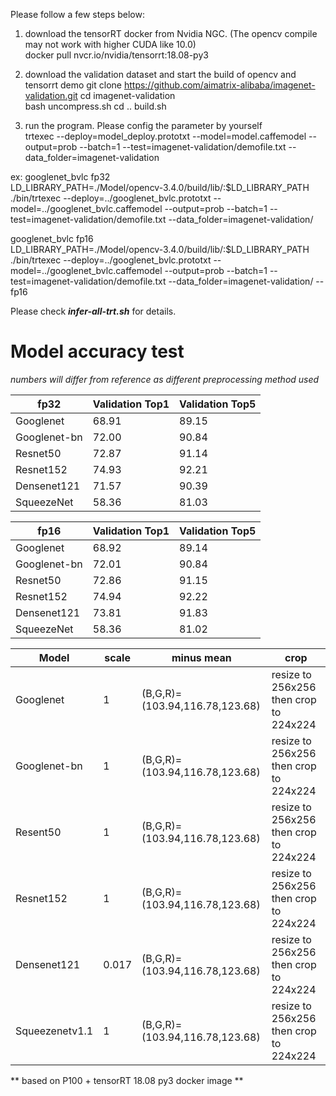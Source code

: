 Please follow a few steps below:  
1. download the tensorRT docker from Nvidia NGC. (The opencv compile may not work with higher CUDA like 10.0)  
docker pull nvcr.io/nvidia/tensorrt:18.08-py3

2. download the validation dataset and start the build of opencv and tensorrt demo 
git clone https://github.com/aimatrix-alibaba/imagenet-validation.git
cd imagenet-validation  
bash uncompress.sh 
cd ..
build.sh 
  
3. run the program. Please config the parameter by yourself  
trtexec --deploy=model_deploy.prototxt  --model=model.caffemodel  --output=prob --batch=1 --test=imagenet-validation/demofile.txt --data_folder=imagenet-validation 

ex: 
googlenet_bvlc fp32  
LD_LIBRARY_PATH=./Model/opencv-3.4.0/build/lib/:$LD_LIBRARY_PATH ./bin/trtexec --deploy=../googlenet_bvlc.prototxt  --model=../googlenet_bvlc.caffemodel  --output=prob --batch=1 --test=imagenet-validation/demofile.txt  --data_folder=imagenet-validation/
  
googlenet_bvlc fp16  
LD_LIBRARY_PATH=./Model/opencv-3.4.0/build/lib/:$LD_LIBRARY_PATH ./bin/trtexec --deploy=../googlenet_bvlc.prototxt  --model=../googlenet_bvlc.caffemodel  --output=prob --batch=1 --test=imagenet-validation/demofile.txt  --data_folder=imagenet-validation/  --fp16
  
Please check ***infer-all-trt.sh*** for details.  
 

# Model accuracy test   
*numbers will differ from reference as different preprocessing method used*

|   fp32       | Validation Top1 | Validation Top5 | 
|--------------|-----------------|-----------------|
| Googlenet    |68.91            |89.15            |                    
| Googlenet-bn |72.00            |90.84            |                    
| Resnet50     |72.87            |91.14            |                       
| Resnet152    |74.93            |92.21            |                    
| Densenet121  |71.57            |90.39            |
| SqueezeNet   |58.36            |81.03            |

|   fp16       | Validation Top1 | Validation Top5 |                    
|--------------|-----------------|-----------------|
| Googlenet    |68.92            |89.14            |                    
| Googlenet-bn |72.01            |90.84            |                           
| Resnet50     |72.86            |91.15            |                
| Resnet152    |74.94            |92.22            |                
| Densenet121  |73.81            |91.83            |            
| SqueezeNet   |58.36            |81.02            |                    |

| Model          | scale | minus mean                     | crop                                   |
|----------------|-------|--------------------------------|----------------------------------------|
| Googlenet      | 1     | (B,G,R)=(103.94,116.78,123.68) | resize to 256x256 then crop to 224x224 |
| Googlenet-bn   | 1     | (B,G,R)=(103.94,116.78,123.68) | resize to 256x256 then crop to 224x224 |
| Resent50       | 1     | (B,G,R)=(103.94,116.78,123.68) | resize to 256x256 then crop to 224x224 |
| Resnet152      | 1     | (B,G,R)=(103.94,116.78,123.68) | resize to 256x256 then crop to 224x224 |
| Densenet121    | 0.017 | (B,G,R)=(103.94,116.78,123.68) | resize to 256x256 then crop to 224x224 |
| Squeezenetv1.1 | 1     | (B,G,R)=(103.94,116.78,123.68) | resize to 256x256 then crop to 224x224 |

** based on P100 + tensorRT 18.08 py3 docker image **  
